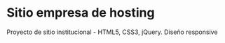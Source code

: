 # Sitio empresa de hosting

Proyecto de sitio institucional - 
HTML5, CSS3, jQuery. 
Diseño responsive

